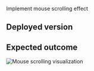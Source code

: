 Implement mouse scrolling effect

## Deployed version

[]()

## Expected outcome

![Mouse scrolling visualization](https://res.cloudinary.com/dfulxq7so/image/upload/v1637266602/Screen_Shot_2021-11-18_at_12.16.20_nsenbj.png)
